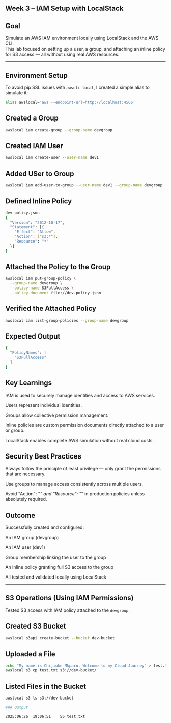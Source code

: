 ## Week 3 – IAM Setup with LocalStack

## Goal
Simulate an AWS IAM environment locally using LocalStack and the AWS CLI.  
This lab focused on setting up a user, a group, and attaching an inline policy for S3 access — all without using real AWS resources.

---

## Environment Setup

To avoid pip SSL issues with `awscli-local`, I created a simple alias to simulate it:

````bash
alias awslocal='aws --endpoint-url=http://localhost:4566'
````

## Created a Group

```bash
awslocal iam create-group --group-name devgroup
````

## Created IAM User

````bash
awslocal iam create-user --user-name dev1
````

## Added USer to Group

````bash
awslocal iam add-user-to-group --user-name dev1 --group-name devgroup
````

## Defined Inline Policy

````bash
dev-policy.json
{
  "Version": "2012-10-17",
  "Statement": [{
    "Effect": "Allow",
    "Action": ["s3:*"],
    "Resource": "*"
  }]
}
````

## Attached the Policy to the Group

````bash
awslocal iam put-group-policy \
  --group-name devgroup \
  --policy-name S3FullAccess \
  --policy-document file://dev-policy.json
````

## Verified the Attached Policy

````bash
awslocal iam list-group-policies --group-name devgroup
````

## Expected Output

````bash
{
  "PolicyNames": [
    "S3FullAccess"
  ]
}
````

## Key Learnings

IAM is used to securely manage identities and access to AWS services.

Users represent individual identities.

Groups allow collective permission management.

Inline policies are custom permission documents directly attached to a user or group.

LocalStack enables complete AWS simulation without real cloud costs.

## Security Best Practices

Always follow the principle of least privilege — only grant the permissions that are necessary.

Use groups to manage access consistently across multiple users.

Avoid "Action": "*" and "Resource": "*" in production policies unless absolutely required.

## Outcome

Successfully created and configured:

An IAM group (devgroup)

An IAM user (dev1)

Group membership linking the user to the group

An inline policy granting full S3 access to the group

All tested and validated locally using LocalStack

---

## S3 Operations (Using IAM Permissions)

Tested S3 access with IAM policy attached to the `devgroup`.

## Created S3 Bucket

```bash
awslocal s3api create-bucket --bucket dev-bucket
````

## Uploaded a File

````bash
echo "My name is Chijioke Mkparu, Welcome to my Cloud Journey" > test.txt
awslocal s3 cp test.txt s3://dev-bucket/
````

## Listed Files in the Bucket

````bash
awslocal s3 ls s3://dev-bucket

### Output

2025:06:26  19:06:51    56 test.txt
````
